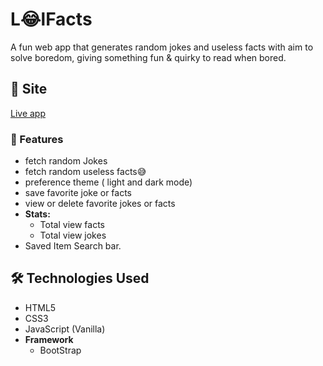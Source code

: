 # L😂lFacts
A fun web app that generates random jokes and useless facts with aim to solve boredom, giving something fun & quirky to read when bored.

## 🚀 Site 
[Live app](https://kingkacrae99.github.io/WDD330-lolfacts)

### 📌 Features
- fetch random Jokes
- fetch random useless facts😅
- preference theme ( light and dark mode) 
- save favorite joke or facts
- view or delete favorite jokes or facts 
- **Stats:**
  - Total view facts
  - Total view jokes
- Saved Item Search bar.

## 🛠️ Technologies Used
- HTML5
- CSS3
- JavaScript (Vanilla)
- **Framework**
  - BootStrap
